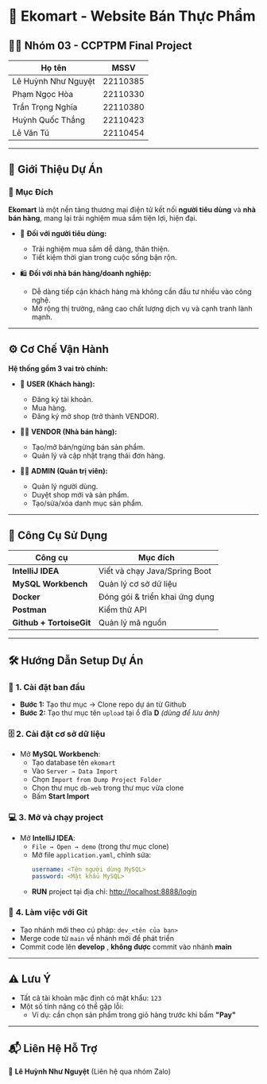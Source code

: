 # 🛒 **Ekomart - Website Bán Thực Phẩm**

## 👨‍💻 **Nhóm 03 - CCPTPM Final Project**

| Họ tên              | MSSV     |
| ------------------- | -------- |
| Lê Huỳnh Như Nguyệt | 22110385 |
| Phạm Ngọc Hòa       | 22110330 |
| Trần Trọng Nghĩa    | 22110380 |
| Huỳnh Quốc Thắng    | 22110423 |
| Lê Văn Tú           | 22110454 |

---

## 📌 **Giới Thiệu Dự Án**

### 🎯 **Mục Đích**

**Ekomart** là một nền tảng thương mại điện tử kết nối **người tiêu dùng** và **nhà bán hàng**, mang lại trải nghiệm mua sắm tiện lợi, hiện đại.

- 👥 **Đối với người tiêu dùng:**

  - Trải nghiệm mua sắm dễ dàng, thân thiện.
  - Tiết kiệm thời gian trong cuộc sống bận rộn.

- 🛍️ **Đối với nhà bán hàng/doanh nghiệp:**
  - Dễ dàng tiếp cận khách hàng mà không cần đầu tư nhiều vào công nghệ.
  - Mở rộng thị trường, nâng cao chất lượng dịch vụ và cạnh tranh lành mạnh.

---

## ⚙️ **Cơ Chế Vận Hành**

**Hệ thống gồm 3 vai trò chính:**

- 👤 **USER (Khách hàng):**

  - Đăng ký tài khoản.
  - Mua hàng.
  - Đăng ký mở shop (trở thành VENDOR).

- 🧑‍💼 **VENDOR (Nhà bán hàng):**

  - Tạo/mở bán/ngừng bán sản phẩm.
  - Quản lý và cập nhật trạng thái đơn hàng.

- 👨‍💻 **ADMIN (Quản trị viên):**
  - Quản lý người dùng.
  - Duyệt shop mới và sản phẩm.
  - Tạo/sửa/xóa danh mục sản phẩm.

---

## 🧰 **Công Cụ Sử Dụng**

| Công cụ                  | Mục đích                        |
| ------------------------ | ------------------------------- |
| **IntelliJ IDEA**        | Viết và chạy Java/Spring Boot   |
| **MySQL Workbench**      | Quản lý cơ sở dữ liệu           |
| **Docker**               | Đóng gói & triển khai ứng dụng  |
| **Postman**              | Kiểm thử API                    |
| **Github + TortoiseGit** | Quản lý mã nguồn                |

---

## 🛠️ **Hướng Dẫn Setup Dự Án**

### 🔧 **1. Cài đặt ban đầu**

- **Bước 1:** Tạo thư mục → Clone repo dự án từ Github
- **Bước 2:** Tạo thư mục tên `upload` tại ổ đĩa **D** _(dùng để lưu ảnh)_

### 🗄️ **2. Cài đặt cơ sở dữ liệu**

- Mở **MySQL Workbench**:
  - Tạo database tên `ekomart`
  - Vào `Server → Data Import`
  - Chọn `Import from Dump Project Folder`
  - Chọn thư mục `db-web` trong thư mục vừa clone
  - Bấm **Start Import**

### 💻 **3. Mở và chạy project**

- Mở **IntelliJ IDEA**:
  - `File → Open → demo` (trong thư mục clone)
  - Mở file `application.yaml`, chỉnh sửa:
    ```yaml
    username: <Tên người dùng MySQL>
    password: <Mật khẩu MySQL>
    ```
  - **RUN** project tại địa chỉ: [http://localhost:8888/login](http://localhost:8888/login)

### 🌿 **4. Làm việc với Git**

- Tạo nhánh mới theo cú pháp: `dev_<tên của bạn>`
- Merge code từ `main` về nhánh mới để phát triển
- Commit code lên **develop** , **không được** commit vào nhánh **main**

---

## ⚠️ **Lưu Ý**

- Tất cả tài khoản mặc định có mật khẩu: `123`
- Một số tính năng có thể gặp lỗi:
  - Ví dụ: cần chọn sản phẩm trong giỏ hàng trước khi bấm **"Pay"**

---

## 📬 **Liên Hệ Hỗ Trợ**

📱 **Lê Huỳnh Như Nguyệt** (Liên hệ qua nhóm Zalo)
